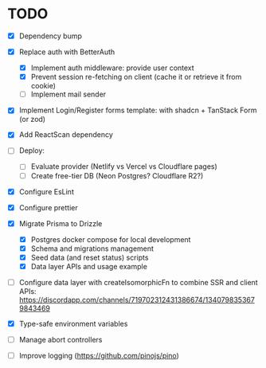 # TODO

- [x] Dependency bump
- [x] Replace auth with BetterAuth
  - [x] Implement auth middleware: provide user context
  - [x] Prevent session re-fetching on client (cache it or retrieve it from cookie)
  - [ ] Implement mail sender
- [x] Implement Login/Register forms template: with shadcn + TanStack Form (or zod)
- [x] Add ReactScan dependency
- [ ] Deploy:

  - [ ] Evaluate provider (Netlify vs Vercel vs Cloudflare pages)
  - [ ] Create free-tier DB (Neon Postgres? Cloudflare R2?)

- [x] Configure EsLint
- [x] Configure prettier
- [x] Migrate Prisma to Drizzle
  - [x] Postgres docker compose for local development
  - [x] Schema and migrations management
  - [x] Seed data (and reset status) scripts
  - [x] Data layer APIs and usage example
- [ ] Configure data layer with createIsomorphicFn to combine SSR and client APIs: https://discordapp.com/channels/719702312431386674/1340798353679843469
- [x] Type-safe environment variables
- [ ] Manage abort controllers
- [ ] Improve logging (https://github.com/pinojs/pino)

